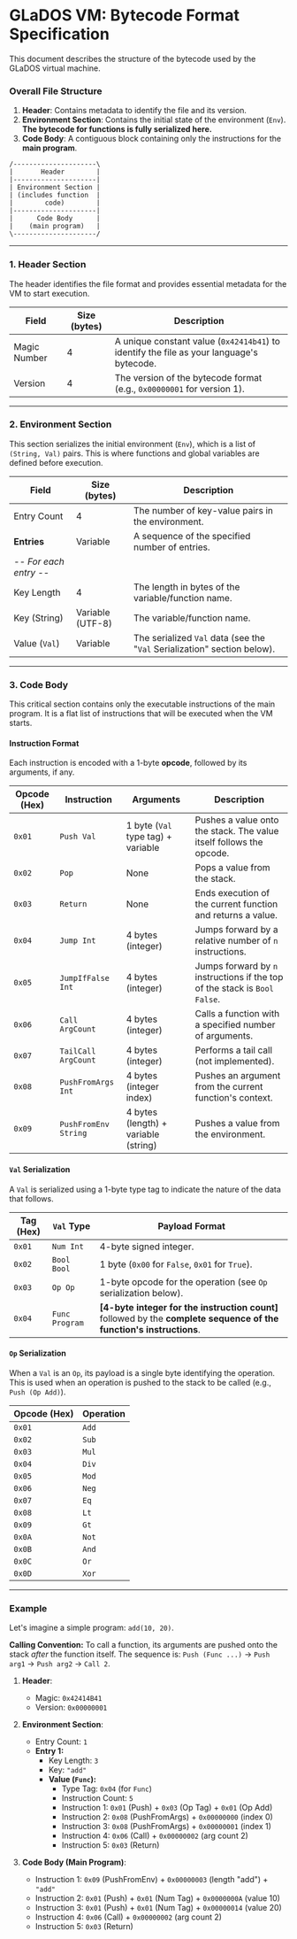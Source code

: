 # GLaDOS VM: Bytecode Format Specification

This document describes the structure of the bytecode used by the GLaDOS virtual machine.

### Overall File Structure

1.  **Header**: Contains metadata to identify the file and its version.
2.  **Environment Section**: Contains the initial state of the environment (`Env`). **The bytecode for functions is fully serialized here.**
3.  **Code Body**: A contiguous block containing only the instructions for the **main program**.

```
/---------------------\
|       Header        |
|---------------------|
| Environment Section |
| (includes function  |
|        code)        |
|---------------------|
|      Code Body      |
|    (main program)   |
\---------------------/
```

---

### 1. Header Section

The header identifies the file format and provides essential metadata for the VM to start execution.

| Field | Size (bytes) | Description |
|---|---|---|
| Magic Number | 4 | A unique constant value (`0x42414b41`) to identify the file as your language's bytecode. |
| Version | 4 | The version of the bytecode format (e.g., `0x00000001` for version 1). |

---

### 2. Environment Section

This section serializes the initial environment (`Env`), which is a list of `(String, Val)` pairs. This is where functions and global variables are defined before execution.

| Field | Size (bytes) | Description |
|---|---|---|
| Entry Count | 4 | The number of key-value pairs in the environment. |
| **Entries** | Variable | A sequence of the specified number of entries. |
| *-- For each entry --* | | |
| Key Length | 4 | The length in bytes of the variable/function name. |
| Key (String) | Variable (UTF-8) | The variable/function name. |
| Value (`Val`) | Variable | The serialized `Val` data (see the "`Val` Serialization" section below). |

---

### 3. Code Body

This critical section contains only the executable instructions of the main program. It is a flat list of instructions that will be executed when the VM starts.

#### Instruction Format

Each instruction is encoded with a 1-byte **opcode**, followed by its arguments, if any.

| Opcode (Hex) | Instruction | Arguments | Description |
|---|---|---|---|
| `0x01` | `Push Val` | 1 byte (`Val` type tag) + variable | Pushes a value onto the stack. The value itself follows the opcode. |
| `0x02` | `Pop` | None | Pops a value from the stack. |
| `0x03` | `Return` | None | Ends execution of the current function and returns a value. |
| `0x04` | `Jump Int` | 4 bytes (integer) | Jumps forward by a relative number of `n` instructions. |
| `0x05` | `JumpIfFalse Int` | 4 bytes (integer) | Jumps forward by `n` instructions if the top of the stack is `Bool False`. |
| `0x06` | `Call ArgCount` | 4 bytes (integer) | Calls a function with a specified number of arguments. |
| `0x07` | `TailCall ArgCount`| 4 bytes (integer) | Performs a tail call (not implemented). |
| `0x08` | `PushFromArgs Int`| 4 bytes (integer index) | Pushes an argument from the current function's context. |
| `0x09` | `PushFromEnv String`| 4 bytes (length) + variable (string) | Pushes a value from the environment. |

#### `Val` Serialization

A `Val` is serialized using a 1-byte type tag to indicate the nature of the data that follows.

| Tag (Hex) | `Val` Type | Payload Format |
|---|---|---|
| `0x01` | `Num Int` | 4-byte signed integer. |
| `0x02` | `Bool Bool` | 1 byte (`0x00` for `False`, `0x01` for `True`). |
| `0x03` | `Op Op` | 1-byte opcode for the operation (see `Op` serialization below). |
| `0x04` | `Func Program` | **[4-byte integer for the instruction count]** followed by the **complete sequence of the function's instructions**. |

#### `Op` Serialization

When a `Val` is an `Op`, its payload is a single byte identifying the operation. This is used when an operation is pushed to the stack to be called (e.g., `Push (Op Add)`).

| Opcode (Hex) | Operation |
|---|---|
| `0x01` | `Add` |
| `0x02` | `Sub` |
| `0x03` | `Mul` |
| `0x04` | `Div` |
| `0x05` | `Mod` |
| `0x06` | `Neg` |
| `0x07` | `Eq` |
| `0x08` | `Lt` |
| `0x09` | `Gt` |
| `0x0A` | `Not` |
| `0x0B` | `And` |
| `0x0C` | `Or` |
| `0x0D` | `Xor` |

---

### Example

Let's imagine a simple program: `add(10, 20)`.

**Calling Convention:** To call a function, its arguments are pushed onto the stack *after* the function itself. The sequence is: `Push (Func ...)` -> `Push arg1` -> `Push arg2` -> `Call 2`.

1.  **Header**:
    *   Magic: `0x42414B41`
    *   Version: `0x00000001`

2.  **Environment Section**:
    *   Entry Count: `1`
    *   **Entry 1:**
        *   Key Length: `3`
        *   Key: `"add"`
        *   **Value (`Func`):**
            *   Type Tag: `0x04` (for `Func`)
            *   Instruction Count: `5`
            *   Instruction 1: `0x01` (Push) + `0x03` (Op Tag) + `0x01` (Op Add)
            *   Instruction 2: `0x08` (PushFromArgs) + `0x00000000` (index 0)
            *   Instruction 3: `0x08` (PushFromArgs) + `0x00000001` (index 1)
            *   Instruction 4: `0x06` (Call) + `0x00000002` (arg count 2)
            *   Instruction 5: `0x03` (Return)

3.  **Code Body (Main Program)**:
    *   Instruction 1: `0x09` (PushFromEnv) + `0x00000003` (length "add") + `"add"`
    *   Instruction 2: `0x01` (Push) + `0x01` (Num Tag) + `0x0000000A` (value 10)
    *   Instruction 3: `0x01` (Push) + `0x01` (Num Tag) + `0x00000014` (value 20)
    *   Instruction 4: `0x06` (Call) + `0x00000002` (arg count 2)
    *   Instruction 5: `0x03` (Return)
